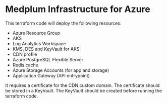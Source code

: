 # Medplum Infrastructure for Azure


This terraform code will deploy the following resources:

- Azure Resource Group
- AKS 
- Log Analytics Workspace
- KMS, DES and KeyVault for AKS
- CDN profile
- Azure PostgreSQL Flexible Server
- Redis cache
- Azure Storage Accounts (for app and storage)
- Application Gateway (API entrypoint)


It requires a certificate for the CDN custom domain. The certificate should be stored in a KeyVault. The KeyVault should be created before running the terraform code.